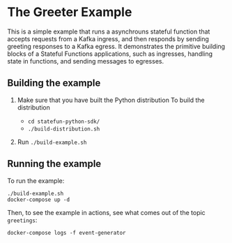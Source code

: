 # The Greeter Example

This is a simple example that runs a asynchrouns stateful function that accepts requests from a Kafka ingress,
and then responds by sending greeting responses to a Kafka egress. It demonstrates the primitive building blocks
of a Stateful Functions applications, such as ingresses, handling state in functions,
and sending messages to egresses.


## Building the example

1) Make sure that you have built the Python distribution
   To build the distribution
    -  `cd statefun-python-sdk/`
    -  `./build-distribution.sh`
    
2) Run `./build-example.sh` 

## Running the example

To run the example:

```
./build-example.sh
docker-compose up -d
```

Then, to see the example in actions, see what comes out of the topic `greetings`:

```
docker-compose logs -f event-generator
```

